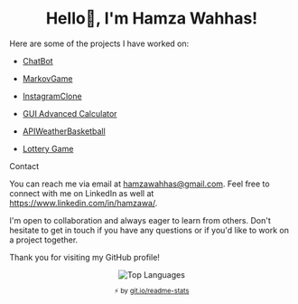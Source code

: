 
<h1 align="center">Hello👋, I'm Hamza Wahhas!</h1>

Here are some of the projects I have worked on:

- [ChatBot](https://github.com/Hamoozi/ChatBot)

- [MarkovGame](https://github.com/Hamoozi/MarkovGame) 
  
- [InstagramClone](https://github.com/Hamoozi/InstagramClone)

- [GUI Advanced Calculator](https://github.com/Hamoozi/GUI-Advanced-Calculator)

- [APIWeatherBasketball](https://github.com/Hamoozi/APIWeatherBasketball)

- [Lottery Game](https://github.com/Hamoozi/LotteryGame)


Contact

You can reach me via email at hamzawahhas@gmail.com. Feel free to connect with me on LinkedIn as well at https://www.linkedin.com/in/hamzawa/.

I'm open to collaboration and always eager to learn from others. Don't hesitate to get in touch if you have any questions or if you'd like to work on a project together.

Thank you for visiting my GitHub profile! 
<div align="center">
  <div>
    <img align="center" src="https://github-readme-stats.vercel.app/api/top-langs/?username=Hamoozi&layout=compact&theme=radical&cache_seconds=300&hide_border=true&count_private=false" alt="Top Languages"/>
    </br>
    <sub><p align="center">⚡️ by <a target="_blank" href="https://git.io/readme-stats">git.io/readme-stats</a></p></sub>
  <div>
